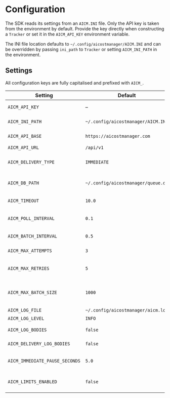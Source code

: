 # Configuration

The SDK reads its settings from an `AICM.INI` file. Only the API key is taken
from the environment by default. Provide the key directly when constructing a
`Tracker` or set it in the `AICM_API_KEY` environment variable.

The INI file location defaults to `~/.config/aicostmanager/AICM.INI` and can be
overridden by passing `ini_path` to `Tracker` or setting `AICM_INI_PATH` in the
environment.

## Settings

All configuration keys are fully capitalised and prefixed with `AICM_`.

| Setting | Default | Description |
| --- | --- | --- |
| `AICM_API_KEY` | – | API key used for authentication |
| `AICM_INI_PATH` | `~/.config/aicostmanager/AICM.INI` | Path to INI configuration |
| `AICM_API_BASE` | `https://aicostmanager.com` | Base URL for the API |
| `AICM_API_URL` | `/api/v1` | API path prefix |
| `AICM_DELIVERY_TYPE` | `IMMEDIATE` | Delivery strategy (`IMMEDIATE`, `PERSISTENT_QUEUE`) |
| `AICM_DB_PATH` | `~/.config/aicostmanager/queue.db` | Path to SQLite database for persistent queue |
| `AICM_TIMEOUT` | `10.0` | HTTP timeout in seconds |
| `AICM_POLL_INTERVAL` | `0.1` | Poll interval for persistent queue workers |
| `AICM_BATCH_INTERVAL` | `0.5` | Flush interval for queued deliveries |
| `AICM_MAX_ATTEMPTS` | `3` | Retry attempts for HTTP failures |
| `AICM_MAX_RETRIES` | `5` | Reschedule attempts for queued items |
| `AICM_MAX_BATCH_SIZE` | `1000` | Maximum payloads delivered per batch |
| `AICM_LOG_FILE` | `~/.config/aicostmanager/aicm.log` | Path to a log file |
| `AICM_LOG_LEVEL` | `INFO` | Logging level |
| `AICM_LOG_BODIES` | `false` | Include request bodies in logs |
| `AICM_DELIVERY_LOG_BODIES` | `false` | Legacy alias for `AICM_LOG_BODIES` |
| `AICM_IMMEDIATE_PAUSE_SECONDS` | `5.0` | Post-send wait before checking limits |
| `AICM_LIMITS_ENABLED` | `false` | Enable triggered limit checks during delivery |

